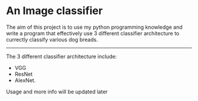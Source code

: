 # An Image classifier

The aim of this project is to use my python programming knowledge and write a program
that effectively use 3 different classifier architecture to currectly classify
various dog breads.

___________________________________________

The 3 different classifier architecture include:
- VGG
- ResNet
- AlexNet.

Usage and more info will be updated later
